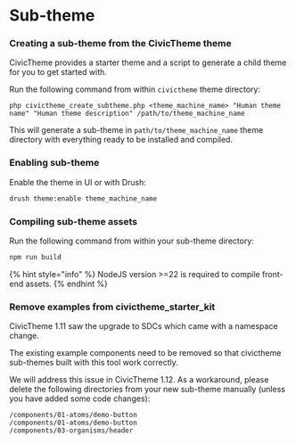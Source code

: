 # Sub-theme

### Creating a sub-theme from the CivicTheme theme

CivicTheme provides a starter theme and a script to generate a child theme for you to get started with.

Run the following command from within `civictheme` theme directory:

```shell
php civictheme_create_subtheme.php <theme_machine_name> "Human theme name" "Human theme description" /path/to/theme_machine_name
```

This will generate a sub-theme in `path/to/theme_machine_name` theme directory with everything ready to be installed and compiled.

### Enabling sub-theme

Enable the theme in UI or with Drush:

```sh
drush theme:enable theme_machine_name
```

### Compiling sub-theme assets

Run the following command from within your sub-theme directory:

```sh
npm run build
```

{% hint style="info" %}
NodeJS version >=22 is required to compile front-end assets.
{% endhint %}



### Remove examples from civictheme_starter_kit

CivicTheme 1.11 saw the upgrade to SDCs which came with a namespace change.

The existing example components need to be removed so that civictheme sub-themes built with this tool work correctly.

We will address this issue in CivicTheme 1.12. As a workaround, please delete the following directories from your new sub-theme manually (unless you have added some code changes):

    /components/01-atoms/demo-button
    /components/01-atoms/demo-button
    /components/03-organisms/header
